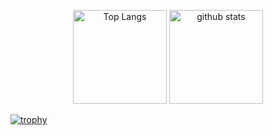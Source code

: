 <p align="center"> 
  <img alt="Top Langs" height="150px" src="https://github-readme-stats.vercel.app/api/top-langs/?username=kodaayumi&layout=compact&theme=jolly" />
  <img alt="github stats" height="150px" src="https://github-readme-stats.vercel.app/api?username=kodaayumi&theme=jolly&show_icons=true" />
</p>

[![trophy](https://github-profile-trophy.vercel.app/?username=kodaayumi&themecolumn=7)](https://github.com/ryo-ma/github-profile-trophy)
